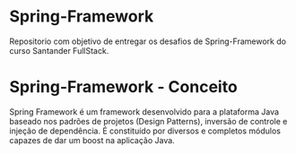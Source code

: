 # Spring-Framework 
Repositorio com objetivo de entregar os desafios de Spring-Framework do curso Santander FullStack.

# Spring-Framework - Conceito
Spring Framework é um framework desenvolvido para a plataforma Java baseado nos padrões de projetos (Design Patterns), inversão de controle e injeção de dependência. É constituído por diversos e completos módulos capazes de dar um boost na aplicação Java.